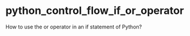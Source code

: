 python_control_flow_if_or_operator
==================================

How to use the or operator in an if statement of Python?
